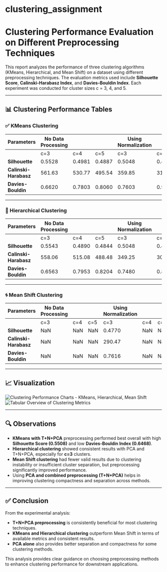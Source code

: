# clustering_assignment
# Clustering Performance Evaluation on Different Preprocessing Techniques

This report analyzes the performance of three clustering algorithms (KMeans, Hierarchical, and Mean Shift) on a dataset using different preprocessing techniques. The evaluation metrics used include **Silhouette Score**, **Calinski-Harabasz Index**, and **Davies-Bouldin Index**. Each experiment was conducted for cluster sizes c = 3, 4, and 5.

---

## 📊 Clustering Performance Tables

### ✅ KMeans Clustering

| Parameters      | No Data Processing |                    |                    | Using Normalization |                    |                    | Using Standardization |                    |                    | Using PCA |          |          | Using T+N |          |          | T+N+PCA |          |          |
|-----------------|--------------------|--------------------|--------------------|----------------------|--------------------|--------------------|------------------------|--------------------|--------------------|-----------|----------|----------|-----------|----------|----------|---------|----------|----------|
|                 | c=3                | c=4                | c=5                | c=3                  | c=4                | c=5                | c=3                    | c=4                | c=5                | c=3       | c=4      | c=5      | c=3       | c=4      | c=5      | c=3     | c=4      | c=5      |
| **Silhouette**       | 0.5528             | 0.4981             | 0.4887             | 0.5048               | 0.4451             | 0.3526             | 0.4599                 | 0.3869             | 0.3419             | 0.5092    | 0.4413   | 0.4156   | 0.4906    | 0.4392   | 0.3290   | 0.5508  | 0.5195   | 0.4291   |
| **Calinski-Harabasz** | 561.63             | 530.77             | 495.54             | 359.85               | 314.47             | 289.51             | 241.90                 | 207.27             | 203.27             | 293.86    | 263.81   | 278.55   | 439.85    | 364.36   | 342.73   | 574.51  | 509.11   | 526.96   |
| **Davies-Bouldin**   | 0.6620             | 0.7803             | 0.8060             | 0.7603               | 0.9004             | 0.9570             | 0.8336                 | 0.8698             | 0.9530             | 0.7099    | 0.7560   | 0.7712   | 0.7760    | 0.9033   | 1.0211   | 0.6468  | 0.6954   | 0.7802   |

---

### 🧩 Hierarchical Clustering

| Parameters      | No Data Processing |                    |                    | Using Normalization |                    |                    | Using Standardization |                    |                    | Using PCA |          |          | Using T+N |          |          | T+N+PCA |          |          |
|-----------------|--------------------|--------------------|--------------------|----------------------|--------------------|--------------------|------------------------|--------------------|--------------------|-----------|----------|----------|-----------|----------|----------|---------|----------|----------|
|                 | c=3                | c=4                | c=5                | c=3                  | c=4                | c=5                | c=3                    | c=4                | c=5                | c=3       | c=4      | c=5      | c=3       | c=4      | c=5      | c=3     | c=4      | c=5      |
| **Silhouette**       | 0.5543             | 0.4890             | 0.4844             | 0.5048               | 0.4330             | 0.3493             | 0.4467                 | 0.4006             | 0.3306             | 0.5111    | 0.4487   | 0.4042   | 0.4766    | 0.4223   | 0.3176   | 0.5330  | 0.5025   | 0.4089   |
| **Calinski-Harabasz** | 558.06             | 515.08             | 488.48             | 349.25               | 301.10             | 272.02             | 222.72                 | 201.25             | 192.68             | 286.33    | 254.09   | 255.00   | 406.37    | 347.70   | 323.14   | 504.33  | 479.35   | 476.46   |
| **Davies-Bouldin**   | 0.6563             | 0.7953             | 0.8204             | 0.7480               | 0.8486             | 0.9058             | 0.8035                 | 0.9788             | 0.9742             | 0.7054    | 0.7226   | 0.7913   | 0.7697    | 0.8827   | 1.0020   | 0.5927  | 0.6240   | 0.7217   |

---

### 🌀 Mean Shift Clustering

| Parameters      | No Data Processing |                    |                    | Using Normalization |                    |                    | Using Standardization |                    |                    | Using PCA |          |          | Using T+N |          |          | T+N+PCA |          |          |
|-----------------|--------------------|--------------------|--------------------|----------------------|--------------------|--------------------|------------------------|--------------------|--------------------|-----------|----------|----------|-----------|----------|----------|---------|----------|----------|
|                 | c=3                | c=4                | c=5                | c=3                  | c=4                | c=5                | c=3                    | c=4                | c=5                | c=3       | c=4      | c=5      | c=3       | c=4      | c=5      | c=3     | c=4      | c=5      |
| **Silhouette**       | NaN                | NaN                | NaN                | 0.4770               | NaN                | NaN                | 0.4325                 | NaN                | NaN                | 0.4852    | NaN      | NaN      | 0.5444    | NaN      | NaN      | NaN     | 0.4236   | NaN      |
| **Calinski-Harabasz** | NaN                | NaN                | NaN                | 290.47               | NaN                | NaN                | 163.71                 | NaN                | NaN                | 167.41    | NaN      | NaN      | 278.23    | NaN      | NaN      | NaN     | 255.82   | NaN      |
| **Davies-Bouldin**   | NaN                | NaN                | NaN                | 0.7616               | NaN                | NaN                | 0.8131                 | NaN                | NaN                | 0.6060    | NaN      | NaN      | 0.6702    | NaN      | NaN      | NaN     | 0.7447   | NaN      |

---

## 📈 Visualization

![Clustering Performance Charts - KMeans, Hierarchical, Mean Shift](1db6ba5a-a6cd-403d-ae99-6b4f6a1bef48.png)
![Tabular Overview of Clustering Metrics](71e6ce8d-8a63-497e-82ec-4a466da97208.png)

---

## 🔍 Observations

- **KMeans with T+N+PCA** preprocessing performed best overall with high **Silhouette Score (0.5508)** and low **Davies-Bouldin Index (0.6468)**.
- **Hierarchical clustering** showed consistent results with PCA and T+N+PCA, especially for **c=3** clusters.
- **Mean Shift clustering** had fewer valid results due to clustering instability or insufficient cluster separation, but preprocessing significantly improved performance.
- Using **PCA and combined preprocessing (T+N+PCA)** helps in improving clustering compactness and separation across methods.

---

## ✅ Conclusion

From the experimental analysis:

- **T+N+PCA preprocessing** is consistently beneficial for most clustering techniques.
- **KMeans and Hierarchical clustering** outperform Mean Shift in terms of available metrics and consistent results.
- **PCA alone** also provides better separation and compactness for some clustering methods.

This analysis provides clear guidance on choosing preprocessing methods to enhance clustering performance for downstream applications.
